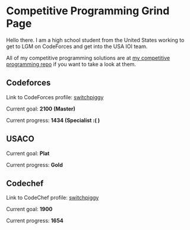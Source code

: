 # Competitive Programming Grind Page

Hello there. I am a high school student from the United States working to get to LGM on CodeForces and get into the USA IOI team.

All of my competitive programming solutions are at [my competitive programming repo](https://github.com/switchpiggy/Competitive_Programming) if you want to take a look at them.


## Codeforces

Link to CodeForces profile: [switchpiggy](https://codeforces.com/profile/switchpiggy)

Current goal: **2100 (Master)**

Current progress: **1434 (Specialist :( )**


## USACO

Current goal: **Plat**

Current progress: **Gold**


## Codechef

Link to CodeChef profile: [switchpiggy](https://www.codechef.com/users/switchpiggy)

Current goal: **1900**

Current progress: **1654**
